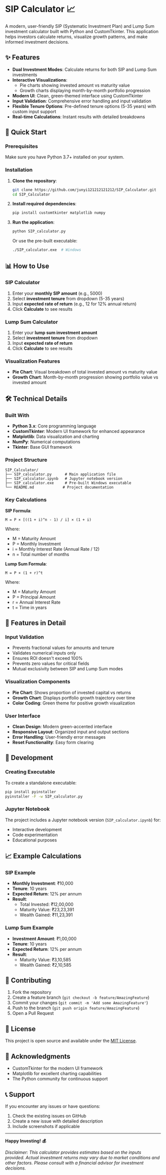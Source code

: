 # SIP Calculator 📈

A modern, user-friendly SIP (Systematic Investment Plan) and Lump Sum investment calculator built with Python and CustomTkinter. This application helps investors calculate returns, visualize growth patterns, and make informed investment decisions.

## ✨ Features

- **Dual Investment Modes**: Calculate returns for both SIP and Lump Sum investments
- **Interactive Visualizations**:
  - Pie charts showing invested amount vs maturity value
  - Growth charts displaying month-by-month portfolio progression
- **Modern UI**: Clean, green-themed interface using CustomTkinter
- **Input Validation**: Comprehensive error handling and input validation
- **Flexible Tenure Options**: Pre-defined tenure options (5-35 years) with custom input support
- **Real-time Calculations**: Instant results with detailed breakdowns

## 🚀 Quick Start

### Prerequisites

Make sure you have Python 3.7+ installed on your system.

### Installation

1. **Clone the repository**:
   ```bash
   git clone https://github.com/junyi121212121212/SIP_Calculator.git
   cd SIP_Calculator
   ```

2. **Install required dependencies**:
   ```bash
   pip install customtkinter matplotlib numpy
   ```

3. **Run the application**:
   ```bash
   python SIP_calculator.py
   ```

   Or use the pre-built executable:
   ```bash
   ./SIP_calculator.exe  # Windows
   ```

## 📊 How to Use

### SIP Calculator
1. Enter your **monthly SIP amount** (e.g., 5000)
2. Select **investment tenure** from dropdown (5-35 years)
3. Input **expected rate of return** (e.g., 12 for 12% annual return)
4. Click **Calculate** to see results

### Lump Sum Calculator
1. Enter your **lump sum investment amount**
2. Select **investment tenure** from dropdown
3. Input **expected rate of return**
4. Click **Calculate** to see results

### Visualization Features
- **Pie Chart**: Visual breakdown of total invested amount vs maturity value
- **Growth Chart**: Month-by-month progression showing portfolio value vs invested amount

## 🛠️ Technical Details

### Built With
- **Python 3.x**: Core programming language
- **CustomTkinter**: Modern UI framework for enhanced appearance
- **Matplotlib**: Data visualization and charting
- **NumPy**: Numerical computations
- **Tkinter**: Base GUI framework

### Project Structure
```
SIP_Calculator/
├── SIP_calculator.py      # Main application file
├── SIP_calculator.ipynb   # Jupyter notebook version
├── SIP_calculator.exe     # Pre-built Windows executable
└── README.md             # Project documentation
```

### Key Calculations

**SIP Formula**:
```
M = P × [((1 + i)^n - 1) / i] × (1 + i)
```
Where:
- M = Maturity Amount
- P = Monthly Investment
- i = Monthly Interest Rate (Annual Rate / 12)
- n = Total number of months

**Lump Sum Formula**:
```
M = P × (1 + r)^t
```
Where:
- M = Maturity Amount
- P = Principal Amount
- r = Annual Interest Rate
- t = Time in years

## 🎯 Features in Detail

### Input Validation
- Prevents fractional values for amounts and tenure
- Validates numerical inputs only
- Ensures ROI doesn't exceed 100%
- Prevents zero values for critical fields
- Mutual exclusivity between SIP and Lump Sum modes

### Visualization Components
- **Pie Chart**: Shows proportion of invested capital vs returns
- **Growth Chart**: Displays portfolio growth trajectory over time
- **Color Coding**: Green theme for positive growth visualization

### User Interface
- **Clean Design**: Modern green-accented interface
- **Responsive Layout**: Organized input and output sections
- **Error Handling**: User-friendly error messages
- **Reset Functionality**: Easy form clearing

## 🔧 Development

### Creating Executable
To create a standalone executable:

```bash
pip install pyinstaller
pyinstaller -F -w SIP_calculator.py
```

### Jupyter Notebook
The project includes a Jupyter notebook version (`SIP_calculator.ipynb`) for:
- Interactive development
- Code experimentation
- Educational purposes

## 📈 Example Calculations

### SIP Example
- **Monthly Investment**: ₹10,000
- **Tenure**: 10 years
- **Expected Return**: 12% per annum
- **Result**:
  - Total Invested: ₹12,00,000
  - Maturity Value: ₹23,23,391
  - Wealth Gained: ₹11,23,391

### Lump Sum Example
- **Investment Amount**: ₹1,00,000
- **Tenure**: 10 years
- **Expected Return**: 12% per annum
- **Result**:
  - Maturity Value: ₹3,10,585
  - Wealth Gained: ₹2,10,585

## 🤝 Contributing

1. Fork the repository
2. Create a feature branch (`git checkout -b feature/AmazingFeature`)
3. Commit your changes (`git commit -m 'Add some AmazingFeature'`)
4. Push to the branch (`git push origin feature/AmazingFeature`)
5. Open a Pull Request

## 📝 License

This project is open source and available under the [MIT License](LICENSE).

## 🙏 Acknowledgments

- CustomTkinter for the modern UI framework
- Matplotlib for excellent charting capabilities
- The Python community for continuous support

## 📞 Support

If you encounter any issues or have questions:
1. Check the existing issues on GitHub
2. Create a new issue with detailed description
3. Include screenshots if applicable

---

**Happy Investing! 💰**

*Disclaimer: This calculator provides estimates based on the inputs provided. Actual investment returns may vary due to market conditions and other factors. Please consult with a financial advisor for investment decisions.*